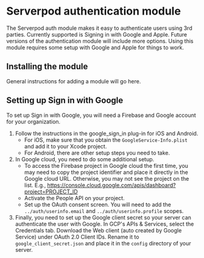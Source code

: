 # Serverpod authentication module
The Serverpod auth module makes it easy to authenticate users using 3rd parties. Currently supported is Signing in with Google and Apple. Future versions of the authentication module will include more options. Using this module requires some setup with Google and Apple for things to work.

## Installing the module
General instructions for adding a module will go here.

## Setting up Sign in with Google
To set up Sign in with Google, you will need a Firebase and Google account for your organization.

1. Follow the instructions in the google_sign_in plug-in for iOS and Android.
   - For iOS, make sure that you obtain the `GoogleService-Info.plist` and add it to your Xcode project.
   - For Android, there are other setup steps you need to take.
2. In Google cloud, you need to do some additional setup.
   - To access the Firebase project in Google cloud the first time, you may need to copy the project identifier and place it directly in the Google cloud URL. Otherwise, you may not see the project on the list. E.g., https://console.cloud.google.com/apis/dashboard?project=PROJECT_ID
   - Activate the People API on your project.
   - Set up the OAuth consent screen. You will need to add the `../auth/userinfo.email` and `../auth/userinfo.profile` scopes.
3. Finally, you need to set up the Google client secret so your server can authenticate the user with Google. In GCP's APIs & Services, select the Credentials tab. Download the Web client (auto created by Google Service) under OAuth 2.0 Client IDs. Rename it to `google_client_secret.json` and place it in the `config` directory of your server.

